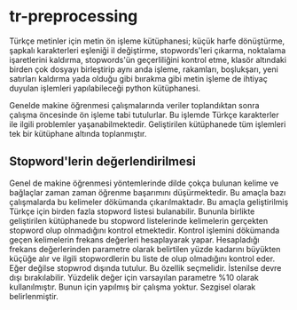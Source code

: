 # tr-preprocessing
Türkçe metinler için metin ön işleme kütüphanesi; küçük harfe dönüştürme, şapkalı karakterleri eşleniği il değiştirme, stopwords'leri çıkarma, noktalama işaretlerini kaldırma, stopwords'ün geçerliliğini kontrol etme, klasör altındaki birden çok dosyayı birleştirip aynı anda işleme, rakamları, boşlukşarı, yeni satırları kaldırma yada olduğu gibi bıırakma gibi metin işleme de ihtiyaç duyulan işlemleri  yapılabileceği python kütüphanesi.

Genelde makine öğrenmesi çalışmalarında veriler toplandıktan sonra çalışma öncesinde ön işleme tabi tutulurlar. Bu işlemde Türkçe karakterler ile ilgili problemler yaşanabilmektedir. Geliştirilen kütüphanede tüm işlemleri tek bir kütüphane altında toplanmıştır.

## Stopword'lerin değerlendirilmesi

Genel de makine öğrenmesi yöntemlerinde dilde çokça bulunan kelime ve bağlaçlar zaman zaman öğrenme başarımını düşürmektedir. Bu amaçla bazı çalışmalarda bu kelimeler dökümanda çıkarılmaktadır. Bu amaçla geliştirilmiş Türkçe için birden fazla stopword listesi bulanabilir. Bununla birlikte geliştirilen kütüphanede bu stopword listelerinde kelimelerin gerçekten stopword olup olnmadığını kontrol etmektedir. Kontrol işlemini dökümanda geçen kelimelerin frekans değerleri hesaplayarak yapar. Hesapladığı frekans değerlerinden parametre olarak belirtilen yüzde kadarını büyükten küçüğe alır ve ilgili stopwordlerin bu liste de olup olmadığını kontrol eder. Eğer değilse stopwrod dışında tutulur. Bu özellik seçmelidir. İstenilse devre dışı bırakılabilir. Yüzdelik değer için varsayılan parametre %10 olarak kullanılmıştır. Bunun için yapılmış bir çalışma yoktur. Sezgisel olarak belirlenmiştir.

